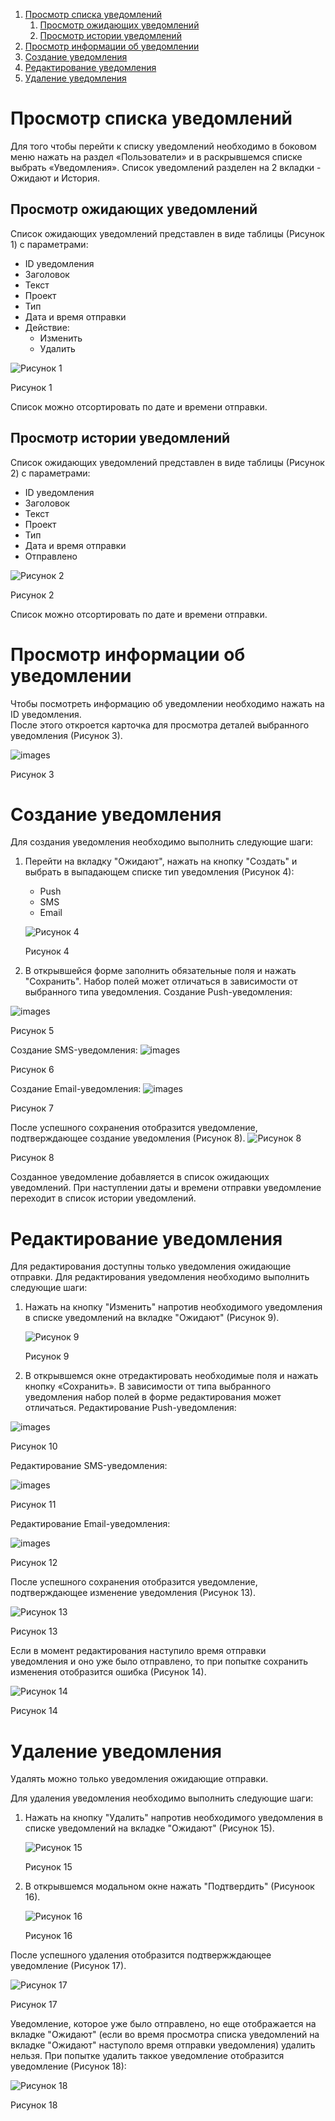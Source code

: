 1. [Просмотр списка уведомлений](#просмотр-списка-уведомлений)
	1. [Просмотр ожидающих уведомлений](#просмотр-ожидающих-уведомлений)
	2. [Просмотр истории уведомлений](#просмотр-истории-уведомлений)
2. [Просмотр информации об уведомлении](#просмотр-информации-об-уведомлении)
3. [Создание уведомления](#создание-уведомления)
4. [Редактирование уведомления](#редактирование-уведомления)
5. [Удаление уведомления](#удаление-уведомления)

# Просмотр списка уведомлений
Для того чтобы перейти к списку уведомлений необходимо в боковом меню нажать на раздел «Пользователи» и в раскрывшемся списке выбрать «Уведомления».
Список уведомлений разделен на 2 вкладки - Ожидают и История.

## Просмотр ожидающих уведомлений
Список ожидающих уведомлений представлен в виде таблицы (Рисунок 1) с параметрами:
- ID уведомления
- Заголовок
- Текст
- Проект
- Тип
- Дата и время отправки
- Действие:
	- Изменить
	- Удалить

![Рисунок 1](images/notifications_1.png)

Рисунок 1

Список можно отсортировать по дате и времени отправки.

## Просмотр истории уведомлений
Список ожидающих уведомлений представлен в виде таблицы (Рисунок 2) с параметрами:
- ID уведомления
- Заголовок
- Текст
- Проект
- Тип
- Дата и время отправки
- Отправлено

![Рисунок 2](images/notifications_2.png)

Рисунок 2

Список можно отсортировать по дате и времени отправки.

# Просмотр информации об уведомлении
Чтобы посмотреть информацию об уведомлении необходимо нажать на ID уведомления.  
После этого откроется карточка для просмотра деталей выбранного уведомления (Рисунок 3).

<img class='md-img' src="images/notifications_3.png" alt="images">

Рисунок 3

# Создание уведомления
Для создания уведомления необходимо выполнить следующие шаги:
1. Перейти на вкладку "Ожидают", нажать на кнопку "Создать" и выбрать в выпадающем списке тип уведомления (Рисунок 4):
   - Push
   - SMS
   - Email

   ![Рисунок 4](images/notifications_4.png)
   
   Рисунок 4  
2. В открывшейся форме заполнить обязательные поля и нажать "Сохранить".
Набор полей может отличаться в зависимости от выбранного типа уведомления.
Создание Push-уведомления:

<img class='md-img' src="images/notifications_5.png" alt="images">

Рисунок 5

Создание SMS-уведомления:
<img class='md-img' src="images/notifications_6.png" alt="images">

Рисунок 6

Создание Email-уведомления:
<img class='md-img' src="images/notifications_7.png" alt="images">

Рисунок 7

После успешного сохранения отобразится уведомление, подтверждающее создание уведомления (Рисунок 8).
![Рисунок 8](images/notifications_8.png)

Рисунок 8

Созданное уведомление добавляется в список ожидающих уведомлений.
При наступлении даты и времени отправки уведомление переходит в список истории уведомлений.

# Редактирование уведомления
Для редактирования доступны только уведомления ожидающие отправки.
Для редактирования уведомления необходимо выполнить следующие шаги:
1. Нажать на кнопку "Изменить" напротив необходимого уведомления в списке уведомлений на вкладке "Ожидают" (Рисунок 9).

   ![Рисунок 9](images/notifications_9.png)
   
   Рисунок 9     
2. В открывшемся окне отредактировать необходимые поля и нажать кнопку «Сохранить».
В зависимости от типа выбранного уведомления набор полей в форме редактирования может отличаться.
Редактирование Push-уведомления:

<img class='md-img' src="images/notifications_10.png" alt="images">

Рисунок 10

Редактирование SMS-уведомления:

<img class='md-img' src="images/notifications_11.png" alt="images">

Рисунок 11

Редактирование Email-уведомления:

<img class='md-img' src="images/notifications_12.png" alt="images">

Рисунок 12

После успешного сохранения отобразится уведомление, подтверждающее изменение уведомления (Рисунок 13).

![Рисунок 13](images/notifications_13.png)

Рисунок 13

Если в момент редактирования наступило время отправки уведомления и оно уже было отправлено, то при попытке сохранить изменения отобразится ошибка (Рисунок 14).

![Рисунок 14](images/notifications_14.png)

Рисунок 14

# Удаление уведомления
Удалять можно только уведомления ожидающие отправки.

Для удаления уведомления необходимо выполнить следующие шаги:
1. Нажать на кнопку "Удалить" напротив необходимого уведомления в списке уведомлений на вкладке "Ожидают" (Рисунок 15).
   
   ![Рисунок 15](images/notifications_15.png)
   
   Рисунок 15
   
2. В открывшемся модальном окне нажать "Подтвердить" (Рисуноок 16).
   
   ![Рисунок 16](images/notifications_16.png)
   
   Рисунок 16

После успешного удаления отобразится подтвержждающее уведомление (Рисунок 17).

![Рисунок 17](images/notifications_17.png)

Рисунок 17

Уведомление, которое уже было отправлено, но еще отображается на вкладке "Ожидают" (если во время просмотра списка уведомлений на вкладке "Ожидают" наступоло время отправки уведомления) удалить нельзя.
При попытке удалить таккое уведомление отобразится уведомление (Рисунок 18):

![Рисунок 18](images/notifications_18.png)

Рисунок 18
